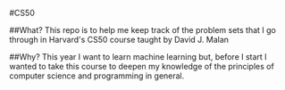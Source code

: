#CS50

##What?
This repo is to help me keep track of the problem sets that I go through in Harvard's CS50 course taught by David J. Malan

##Why?
This year I want to learn machine learning but, before I start I wanted to take this course to deepen my knowledge of the principles of computer science and programming in general.
